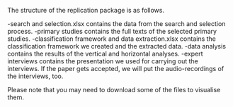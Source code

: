 The structure of the replication package is as follows.

-search and selection.xlsx contains the data from the search and selection process.
-primary studies contains the full texts of the selected primary studies.
-classification framework and data extraction.xlsx contains the classification framework we created and the extracted data.
-data analysis contains the results of the vertical and horizontal analyses.
-expert interviews contains the presentation we used for carrying out the interviews. If the paper gets accepted, we will put the audio-recordings of the interviews, too.

Please note that you may need to download some of the files to visualise them.


